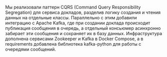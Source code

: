 Мы реализовали паттерн CQRS (Command Query Responsibility Segregation) для сервиса докладов, разделив логику создания и чтения данных на отдельные классы. Параллельно с этим добавили интеграцию с Apache Kafka, где при создании доклада происходит публикация сообщения в очередь, а отдельный консьюмер асинхронно забирает эти сообщения и сохраняет их в базу данных. Инфраструктура дополнена сервисами Zookeeper и Kafka в Docker Compose, а в requirements добавлена библиотека kafka-python для работы с очередями сообщений.
